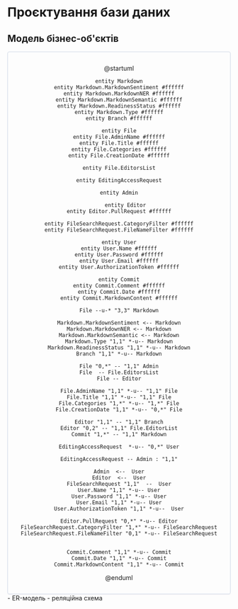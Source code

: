 # Проєктування бази даних


## Модель бізнес-об'єктів

<center style="
    border-radius:4px;
    border: 1px solid #cfd7e6;
    box-shadow: 0 1px 3px 0 rgba(89,105,129,.05), 0 1px 1px 0 rgba(0,0,0,.025);
    padding: 1em;"
>

@startuml

    entity Markdown
    entity Markdown.MarkdownSentiment #ffffff
    entity Markdown.MarkdownNER #ffffff
    entity Markdown.MarkdownSemantic #ffffff
    entity Markdown.ReadinessStatus #ffffff
    entity Markdown.Type #ffffff
    entity Branch #ffffff

    entity File
    entity File.AdminName #ffffff
    entity File.Title #ffffff
    entity File.Categories #ffffff
    entity File.CreationDate #ffffff
    
    entity File.EditorsList
    
    entity EditingAccessRequest
    
    entity Admin
    
        entity Editor
    entity Editor.PullRequest #ffffff
        
    entity FileSearchRequest.CategoryFilter #ffffff
    entity FileSearchRequest.FileNameFilter #ffffff
    
    entity User
    entity User.Name #ffffff
    entity User.Password #ffffff
    entity User.Email #ffffff
    entity User.AuthorizationToken #ffffff
    
    entity Commit
    entity Commit.Comment #ffffff
    entity Commit.Date #ffffff
    entity Commit.MarkdownContent #ffffff
    
    File --u-* "3,3" Markdown
    
    Markdown.MarkdownSentiment <-- Markdown
    Markdown.MarkdownNER <-- Markdown
    Markdown.MarkdownSemantic <-- Markdown
    Markdown.Type "1,1" *-u-- Markdown
    Markdown.ReadinessStatus "1,1" *-u-- Markdown
    Branch "1,1" *-u-- Markdown
    
    File "0,*" -- "1,1" Admin
    File  -- File.EditorsList
    File -- Editor
    
    File.AdminName "1,1" *-u-- "1,1" File
    File.Title "1,1" *-u-- "1,1" File
    File.Categories "1,*" *-u-- "1,*" File
    File.CreationDate "1,1" *-u-- "0,*" File
    
    Editor "1,1" -- "1,1" Branch
    Editor "0,2" -- "1,1" File.EditorList
    Commit "1,*" -- "1,1" Markdown
    
    EditingAccessRequest  *-u-- "0,*" User
    
    EditingAccessRequest -- Admin : "1,1"
    
    Admin  <--  User
    Editor  <--  User
    FileSearchRequest "1,1"  --  User
    User.Name "1,1" *-u-- User
    User.Password "1,1" *-u-- User
    User.Email "1,1" *-u-- User
    User.AuthorizationToken "1,1" *-u--  User
    
    Editor.PullRequest "0,*" *-u-- Editor
    FileSearchRequest.CategoryFilter "1,*" *-u-- FileSearchRequest
    FileSearchRequest.FileNameFilter "0,1" *-u-- FileSearchRequest
    
    
    Commit.Comment "1,1" *-u-- Commit
    Commit.Date "1,1" *-u-- Commit
    Commit.MarkdownContent "1,1" *-u-- Commit
    
@enduml

</center>
- ER-модель
- реляційна схема


